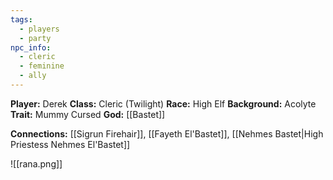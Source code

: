 ```yaml
---
tags:
  - players
  - party
npc_info:
  - cleric
  - feminine
  - ally
---
```

**Player:** Derek
**Class:** Cleric (Twilight)
**Race:** High Elf
**Background:** Acolyte
**Trait:** Mummy Cursed
**God:** [[Bastet]]

**Connections:** [[Sigrun Firehair]], [[Fayeth El'Bastet]], [[Nehmes Bastet|High Priestess Nehmes El'Bastet]]


![[rana.png]]